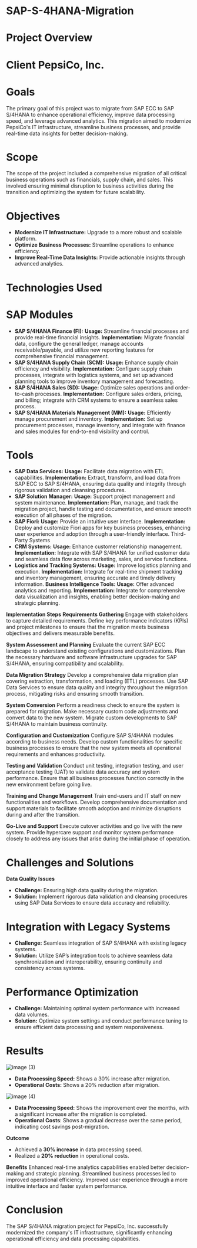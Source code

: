 # SAP-S-4HANA-Migration

# Project Overview

# Client PepsiCo, Inc.
# Goals
The primary goal of this project was to migrate from SAP ECC to SAP S/4HANA to enhance operational efficiency, improve data processing speed, and leverage advanced analytics. This migration aimed to modernize PepsiCo's IT infrastructure, streamline business processes, and provide real-time data insights for better decision-making.

# Scope
The scope of the project included a comprehensive migration of all critical business operations such as financials, supply chain, and sales. This involved ensuring minimal disruption to business activities during the transition and optimizing the system for future scalability.

# Objectives
- **Modernize IT Infrastructure:** Upgrade to a more robust and scalable platform.
- **Optimize Business Processes:** Streamline operations to enhance efficiency.
- **Improve Real-Time Data Insights:** Provide actionable insights through advanced analytics.

# Technologies Used
# SAP Modules
- **SAP S/4HANA Finance (FI):**
**Usage:** Streamline financial processes and provide real-time financial insights.
**Implementation:** Migrate financial data, configure the general ledger, manage accounts receivable/payable, and utilize new reporting features for comprehensive financial management.
- **SAP S/4HANA Supply Chain (SCM):**
**Usage:** Enhance supply chain efficiency and visibility.
**Implementation:** Configure supply chain processes, integrate with logistics systems, and set up advanced planning tools to improve inventory management and forecasting.
- **SAP S/4HANA Sales (SD):**
**Usage:** Optimize sales operations and order-to-cash processes.
**Implementation:** Configure sales orders, pricing, and billing; integrate with CRM systems to ensure a seamless sales process.
- **SAP S/4HANA Materials Management (MM):**
**Usage:** Efficiently manage procurement and inventory.
**Implementation:** Set up procurement processes, manage inventory, and integrate with finance and sales modules for end-to-end visibility and control.

# Tools
- **SAP Data Services:**
**Usage:** Facilitate data migration with ETL capabilities.
**Implementation:** Extract, transform, and load data from SAP ECC to SAP S/4HANA, ensuring data quality and integrity through rigorous validation and cleansing procedures.
- **SAP Solution Manager:**
**Usage:** Support project management and system maintenance.
**Implementation:** Plan, manage, and track the migration project, handle testing and documentation, and ensure smooth execution of all phases of the migration.
- **SAP Fiori:**
**Usage:** Provide an intuitive user interface.
**Implementation:** Deploy and customize Fiori apps for key business processes, enhancing user experience and adoption through a user-friendly interface.
Third-Party Systems
- **CRM Systems:**
**Usage:** Enhance customer relationship management.
**Implementation:** Integrate with SAP S/4HANA for unified customer data and seamless data flow across marketing, sales, and service functions.
- **Logistics and Tracking Systems:**
**Usage:** Improve logistics planning and execution.
**Implementation:** Integrate for real-time shipment tracking and inventory management, ensuring accurate and timely delivery information.
**Business Intelligence Tools:**
**Usage:** Offer advanced analytics and reporting.
**Implementation:** Integrate for comprehensive data visualization and insights, enabling better decision-making and strategic planning.

**Implementation Steps**
**Requirements Gathering**
Engage with stakeholders to capture detailed requirements. Define key performance indicators (KPIs) and project milestones to ensure that the migration meets business objectives and delivers measurable benefits.

**System Assessment and Planning**
Evaluate the current SAP ECC landscape to understand existing configurations and customizations. Plan the necessary hardware and software infrastructure upgrades for SAP S/4HANA, ensuring compatibility and scalability.

**Data Migration Strategy**
Develop a comprehensive data migration plan covering extraction, transformation, and loading (ETL) processes. Use SAP Data Services to ensure data quality and integrity throughout the migration process, mitigating risks and ensuring smooth transition.

**System Conversion**
Perform a readiness check to ensure the system is prepared for migration. Make necessary custom code adjustments and convert data to the new system. Migrate custom developments to SAP S/4HANA to maintain business continuity.

**Configuration and Customization**
Configure SAP S/4HANA modules according to business needs. Develop custom functionalities for specific business processes to ensure that the new system meets all operational requirements and enhances productivity.

**Testing and Validation**
Conduct unit testing, integration testing, and user acceptance testing (UAT) to validate data accuracy and system performance. Ensure that all business processes function correctly in the new environment before going live.

**Training and Change Management**
Train end-users and IT staff on new functionalities and workflows. Develop comprehensive documentation and support materials to facilitate smooth adoption and minimize disruptions during and after the transition.

**Go-Live and Support**
Execute cutover activities and go live with the new system. Provide hypercare support and monitor system performance closely to address any issues that arise during the initial phase of operation.

# Challenges and Solutions
**Data Quality Issues**
- **Challenge:** Ensuring high data quality during the migration.
- **Solution:** Implement rigorous data validation and cleansing procedures using SAP Data Services to ensure data accuracy and reliability.

# Integration with Legacy Systems
- **Challenge:** Seamless integration of SAP S/4HANA with existing legacy systems.
- **Solution:** Utilize SAP’s integration tools to achieve seamless data synchronization and interoperability, ensuring continuity and consistency across systems.

# Performance Optimization
- **Challenge:** Maintaining optimal system performance with increased data volumes.
- **Solution:** Optimize system settings and conduct performance tuning to ensure efficient data processing and system responsiveness.

# Results
![image (3)](https://github.com/TacoBadger/SAP-S-4HANA-Migration/assets/11693256/b9b29f2f-6266-4978-b330-8b30f6797f64)

- **Data Processing Speed:** Shows a 30% increase after migration.
- **Operational Costs:** Shows a 20% reduction after migration.


![image (4)](https://github.com/TacoBadger/SAP-S-4HANA-Migration/assets/11693256/15682114-01cf-4b0b-84c5-ac031cc8cf28)

- **Data Processing Speed:** Shows the improvement over the months, with a significant increase after the migration is completed.
- **Operational Costs**: Shows a gradual decrease over the same period, indicating cost savings post-migration.

**Outcome**
- Achieved a **30% increase** in data processing speed.
- Realized a **20% reduction** in operational costs.

**Benefits**
Enhanced real-time analytics capabilities enabled better decision-making and strategic planning.
Streamlined business processes led to improved operational efficiency.
Improved user experience through a more intuitive interface and faster system performance.

# **Conclusion**
The SAP S/4HANA migration project for PepsiCo, Inc. successfully modernized the company's IT infrastructure, significantly enhancing operational efficiency and data processing capabilities.
